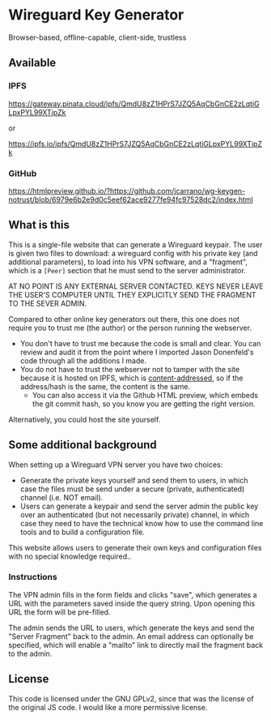 # Wireguard Key Generator

Browser-based, offline-capable, client-side, trustless

## Available

### IPFS

https://gateway.pinata.cloud/ipfs/QmdU8zZ1HPrS7JZQ5AqCbGnCE2zLqtiGLpxPYL99XTipZk

or

https://ipfs.io/ipfs/QmdU8zZ1HPrS7JZQ5AqCbGnCE2zLqtiGLpxPYL99XTipZk

### GitHub

https://htmlpreview.github.io/?https://github.com/jcarrano/wg-keygen-notrust/blob/6979e6b2e9d0c5eef62ace9277fe94fc97528dc2/index.html

## What is this

This is a single-file website that can generate a Wireguard keypair. The user
is given two files to download: a wireguard config with his private key (and additional parameters),
to load into his VPN software, and a "fragment", which is a `[Peer]` section that he
must send to the server administrator.

AT NO POINT IS ANY EXTERNAL SERVER CONTACTED. KEYS NEVER LEAVE THE USER'S COMPUTER UNTIL
THEY EXPLICITLY SEND THE FRAGMENT TO THE SEVER ADMIN.

Compared to other online key generators out there, this one does not require you to
trust me (the author) or the person running the webserver.

- You don't have to trust me because the code is small and clear. You can review and
  audit it from the point where I imported Jason Donenfeld's code through all
  the additions I made.
- You do not have to trust the webserver not to tamper with the site because it
  is hosted on IPFS, which is [content-addressed](https://en.wikipedia.org/wiki/Content-addressable_storage),
  so if the address/hash is the same, the content is the same.
  - You can also access it via the Github HTML preview, which embeds the git
    commit hash, so you know you are getting the right version.

Alternatively, you could host the site yourself.

## Some additional background

When setting up a Wireguard VPN server you have two choices:

- Generate the private keys yourself and send them to users, in which
  case the files must be send under a secure (private, authenticated) channel
  (i.e. NOT email).
- Users can generate a keypair and send the server admin the public key over
  an authenticated (but not necessarily private) channel, in which case they
  need to have the technical know how to use the command line tools and to
  build a configuration file.

This website allows users to generate their own keys and configuration files with 
no special knowledge required..

### Instructions

The VPN admin fills in the form fields and clicks "save", which generates a URL
with the parameters saved inside the query string. Upon opening this URL the form will
be pre-filled.

The admin sends the URL to users, which generate the keys and send the "Server
Fragment" back to the admin. An email address can optionally be specified,
which will enable a "mailto" link to directly mail the fragment back to the
admin.

## License

This code is licensed under the GNU GPLv2, since that was the license of the
original JS code. I would like a more permissive license.

